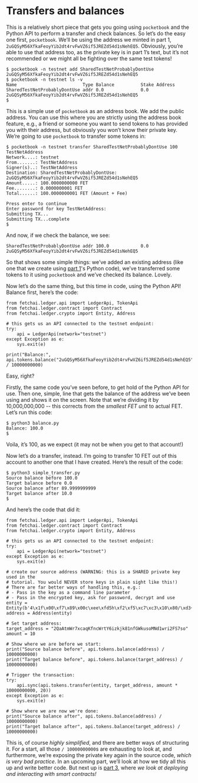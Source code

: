 # Transfers and balances

This is a relatively short piece that gets you going using `pocketbook` and the Python API to perform a transfer and check balances. So let’s do the easy one first, `pocketbook`. We’ll be using the address we minted in part 1, `2uGQSyM56XfkaFeoyYib2dt4rvFwVZ6if5JREZd54d1sNehEQ5`. Obviously, you’re able to use that address too, as the private key is in part 1’s text, but it’s not recommended or we might all be fighting over the same test tokens!
```
$ pocketbook -n testnet add SharedTestNetProbablyDontUse 2uGQSyM56XfkaFeoyYib2dt4rvFwVZ6if5JREZd54d1sNehEQ5
$ pocketbook -n testnet ls -v
Name                         Type Balance          Stake Address                                            
SharedTestNetProbablyDontUse addr 0.0              0.0   2uGQSyM56XfkaFeoyYib2dt4rvFwVZ6if5JREZd54d1sNehEQ5 
$ 
```
This is a simple use of `pocketbook` as an address book. We add the public address. You can use this where you are strictly using the address book feature, e.g., a friend or someone you want to send tokens to has provided you with their address, but obviously you won’t know their private key. We’re going to use `pocketbook` to transfer some tokens in:
```
$ pocketbook -n testnet transfer SharedTestNetProbablyDontUse 100 TestNetAddress
Network....: testnet
From.......: TestNetAddress
Signer(s)..: TestNetAddress
Destination: SharedTestNetProbablyDontUse: 2uGQSyM56XfkaFeoyYib2dt4rvFwVZ6if5JREZd54d1sNehEQ5
Amount.....: 100.0000000000 FET
Fee........: 0.0000000001 FET
Total......: 100.0000000001 FET (Amount + Fee)

Press enter to continue
Enter password for key TestNetAddress: 
Submitting TX...
Submitting TX...complete
$ 
```
And now, if we check the balance, we see:
```
SharedTestNetProbablyDontUse addr 100.0            0.0   2uGQSyM56XfkaFeoyYib2dt4rvFwVZ6if5JREZd54d1sNehEQ5
```
So that shows some simple things: we’ve added an existing address (like one that we create using [part 1](../walkthrough/creating-addresses.md)'s Python code), we’ve transferred some tokens to it using `pocketbook` and we’ve checked its balance. Lovely.

Now let’s do the same thing, but this time in code, using the Python API! Balance first, here’s the code:
```
from fetchai.ledger.api import LedgerApi, TokenApi
from fetchai.ledger.contract import Contract
from fetchai.ledger.crypto import Entity, Address

# this gets us an API connected to the testnet endpoint:
try:
	api = LedgerApi(network="testnet")
except Exception as e:
	sys.exit(e)
	
print("Balance:", api.tokens.balance("2uGQSyM56XfkaFeoyYib2dt4rvFwVZ6if5JREZd54d1sNehEQ5") / 10000000000)
```
Easy, right?

Firstly, the same code you’ve seen before, to get hold of the Python API for use. Then one, simple, line that gets the balance of the address we’ve been using and shows it on the screen. Note that we’re dividing it by 10,000,000,000 -- this corrects from the _smallest FET unit_ to actual FET. Let’s run this code:
```
$ python3 balance.py
Balance: 100.0
$ 
```
Voila, it’s 100, as we expect (it may not be when you get to that account!)

Now let’s do a transfer, instead. I’m going to transfer 10 FET out of this account to another one that I have created. Here’s the result of the code:
```
$ python3 simple_transfer.py
Source balance before 100.0
Target balance before 0.0
Source balance after 89.9999999999
Target balance after 10.0
$ 
```
And here’s the code that did it:
```
from fetchai.ledger.api import LedgerApi, TokenApi
from fetchai.ledger.contract import Contract
from fetchai.ledger.crypto import Entity, Address

# this gets us an API connected to the testnet endpoint:
try:
	api = LedgerApi(network="testnet")
except Exception as e:
	sys.exit(e)
	
# create our source address (WARNING: this is a SHARED private key used in the 
# tutorial. You would NEVER store keys in plain sight like this!)
# There are far better ways of handling this, e.g.:
# - Pass in the key as a command line parameter
# - Pass in the encrypted key, ask for password, decrypt and use
entity = Entity(b'4\x1f\x00\xf7\x89\x00c\xee\xfd5h\xf2\xf5\xc7\xc3\x10\x80/\xd3+:\x15\xa1\x11\xac\x0f\xbf\xb4\xa6\\\xe0{')
address = Address(entity)

# Set target address:
target_address = "2QaAtmWr7xcaqKfncWrtY6izkjk81nfGWkusoMNd1wri2FS7so"
amount = 10
	
# Show where we are before we start:
print("Source balance before", api.tokens.balance(address) / 10000000000)
print("Target balance before", api.tokens.balance(target_address) / 10000000000)

# Trigger the transaction:
try:
	api.sync(api.tokens.transfer(entity, target_address, amount * 10000000000, 20))
except Exception as e:
	sys.exit(e)

# Show where we are now we're done:
print("Source balance after", api.tokens.balance(address) / 10000000000)
print("Target balance after", api.tokens.balance(target_address) / 10000000000)
```
This is, of course *highly simplified*, and there are better ways of structuring it. For a start, all those `/ 10000000000`s are exhausting to look at, and furthermore, we’re exposing the private key again in the source code, *which is very bad practice*. In an upcoming part, we’ll look at how we tidy all this up and write better code. But next up is [part 3](../walkthrough/smart-contracts.md), where *we look at deploying and interacting with smart contracts!*

